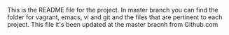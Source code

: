 This is the README file for the project.
In master branch you can find the folder for vagrant, emacs, vi and git and the files that are pertinent to each project.
This file it's been updated at the master bracnh from Github.com
